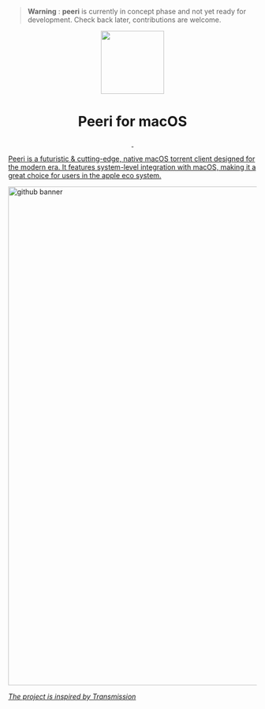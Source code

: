 
> **Warning** : **peeri** is currently in concept phase and not yet ready for development. Check back later, contributions are welcome.



<p align="center">

  <img src="https://github.com/Aayush9029/Peeri/assets/43297314/9217a341-c60b-47bf-a4a0-496bd842f4d8)" height="128">
  <h1 align="center">Peeri for macOS</h1>
</p>

<p align="center">
  <a aria-label="Follow Developer on Linkedin" href="https://www.linkedin.com/in/aayush-p-616b6b16a/" target="_blank">
    <img alt="" src="https://img.shields.io/badge/Follow%20@Aayush Pokharel-black.svg?style=for-the-badge&logo=Linkedin">
  </a>
    </a>
<!--     <a aria-label="Download App" href="https://aayush9029.gumroad.com/l/boltapp" target="_blank">
    <img alt="" src="https://img.shields.io/badge/Download%20Latest%20Version-black.svg?style=for-the-badge&logo=apple"> -->
  </a>
  <a aria-label="Buy me a coffee (support app's development)" href="https://www.buymeacoffee.com/swiftdev" target="_blank">
    <img alt="" src="https://img.shields.io/badge/Support%20Development-black.svg?style=for-the-badge&logo=ko-fi">
</p>

Peeri is a futuristic & cutting-edge, native macOS torrent client designed for the modern era. It features system-level integration with macOS, making it a great choice for users in the apple eco system.

<img width="1012" alt="github banner" src="https://user-images.githubusercontent.com/43297314/237059717-7a138ad2-d305-4d42-a6fa-9fcca02058a8.png">

*The project is inspired by Transmission*
